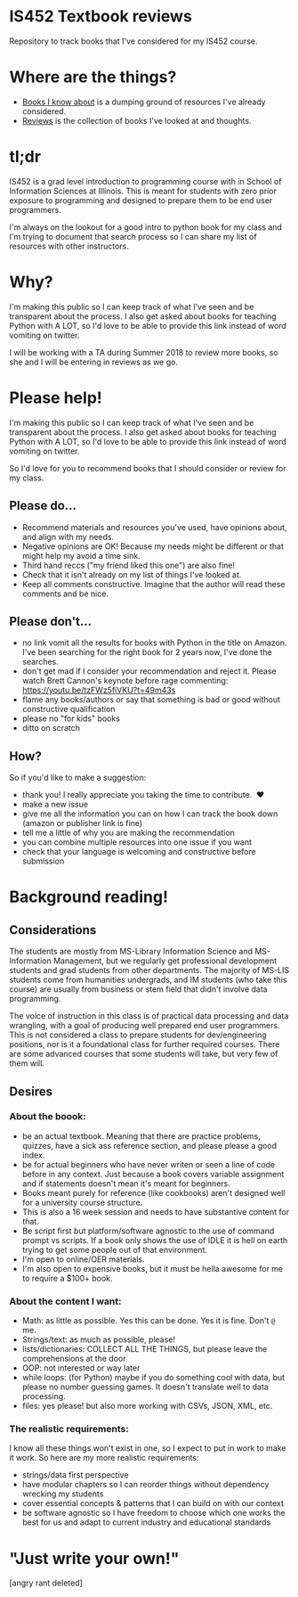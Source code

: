 # IS452 Textbook reviews
Repository to track books that I've considered for my IS452 course.

# Where are the things?

* [Books I know about](books-i-know-about.md) is a dumping ground of resources I've already considered.
* [Reviews](reviews.md) is the collection of books I've looked at and thoughts.

# tl;dr

IS452 is a grad level introduction to programming course with in School of Information Sciences at Illinois.  This is meant for students with zero prior exposure to programming and designed to prepare them to be end user programmers.  

I'm always on the lookout for a good intro to python book for my class and I'm trying to document that search process so I can share my list of resources with other instructors.

# Why?

I'm making this public so I can keep track of what I've seen and be transparent about the process.  I also get asked about books for teaching Python with A LOT, so I'd love to be able to provide this link instead of word vomiting on twitter.

I will be working with a TA during Summer 2018 to review more books, so she and I will be entering in reviews as we go.

# Please help!

I'm making this public so I can keep track of what I've seen and be transparent about the process.  I also get asked about books for teaching Python with A LOT, so I'd love to be able to provide this link instead of word vomiting on twitter.

So I'd love for you to recommend books that I should consider or review for my class.

## Please do...

* Recommend materials and resources you've used, have opinions about, and align with my needs.  
* Negative opinions are OK! Because my needs might be different or that might help my avoid a time sink.  
* Third hand reccs ("my friend liked this one") are also fine!
* Check that it isn't already on my list of things I've looked at.
* Keep all comments constructive.  Imagine that the author will read these comments and be nice.

## Please don't...

* no link vomit all the results for books with Python in the title on Amazon.  I've been searching for the right book for 2 years now, I've done the searches. 
* don't get mad if I consider your recommendation and reject it.  Please watch Brett Cannon's keynote before rage commenting: https://youtu.be/tzFWz5fiVKU?t=49m43s
* flame any books/authors or say that something is bad or good without constructive qualification
* please no "for kids" books
* ditto on scratch

## How?

So if you'd like to make a suggestion:

* thank you! I really appreciate you taking the time to contribute.  ❤️
* make a new issue
* give me all the information you can on how I can track the book down (amazon or publisher link is fine)
* tell me a little of why you are making the recommendation
* you can combine multiple resources into one issue if you want
* check that your language is welcoming and constructive before submission

# Background reading!

## Considerations 

The students are mostly from MS-Library Information Science and MS-Information Management, but we regularly get professional development students and grad students from other departments. The majority of MS-LIS students come from humanities undergrads, and IM students (who take this course) are usually from business or stem field that didn't involve data programming.

The voice of instruction in this class is of practical data processing and data wrangling, with a goal of producing well prepared end user programmers.  This is not considered a class to prepare students for dev/engineering positions, nor is it a foundational class for further required courses.  There are some advanced courses that some students will take, but very few of them will.

## Desires

### About the boook:

* be an actual textbook.  Meaning that there are practice problems, quizzes, have a sick ass reference section, and please please a good index.  
* be for actual beginners who have never writen or seen a line of code before in any context.  Just because a book covers variable assignment and if statements doesn't mean it's meant for beginners.
* Books meant purely for reference (like cookbooks) aren't designed well for a university course structure.  
* This is also a 16 week session and needs to have substantive content for that.
* Be script first but platform/software agnostic to the use of command prompt vs scripts.  If a book only shows the use of IDLE it is hell on earth trying to get some people out of that environment.  
* I'm open to online/OER materials.
* I'm also open to expensive books, but it must be hella awesome for me to require a $100+ book.

### About the content I want: 

* Math: as little as possible. Yes this can be done. Yes it is fine. Don't `@` me.
* Strings/text: as much as possible, please!
* lists/dictionaries:  COLLECT ALL THE THINGS, but please leave the comprehensions at the door
* OOP: not interested or way later
* while loops: (for Python) maybe if you do something cool with data, but please no number guessing games. It doesn't translate well to data processing.
* files: yes please! but also more working with CSVs, JSON, XML, etc.

### The realistic requirements:

I know all these things won't exist in one, so I expect to put in work to make it work.  So here are my more realistic requirements:

* strings/data first perspective
* have modular chapters so I can reorder things without dependency wrecking my students
* cover essential concepts & patterns that I can build on with our context
* be software agnostic so I have freedom to choose which one works the best for us and adapt to current industry and educational standards

# "Just write your own!"

\[angry rant deleted\]
